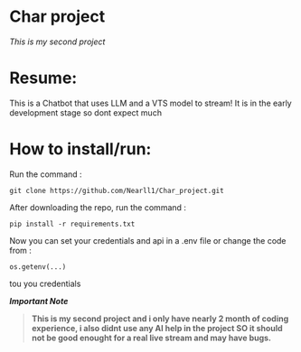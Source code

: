 # Char project
 
*This is my second project*

# Resume:

This is a Chatbot that uses LLM and a VTS model to stream!
It is in the early development stage so dont expect much

# How to install/run:

Run the command :
```
git clone https://github.com/Nearll1/Char_project.git
```
After downloading the repo, run the command :
```
pip install -r requirements.txt
```

Now you can set your credentials and api in a .env file or
change the code from : 
```
os.getenv(...)
```
tou you credentials

***Important Note***

> **This is my second project and i only have nearly 2 month of coding experience, i also didnt use any AI help in the project SO it should not be good enought for a real live stream and may have bugs.**
